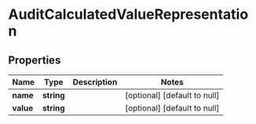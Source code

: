 # AuditCalculatedValueRepresentation

## Properties
Name | Type | Description | Notes
------------ | ------------- | ------------- | -------------
**name** | **string** |  | [optional] [default to null]
**value** | **string** |  | [optional] [default to null]


